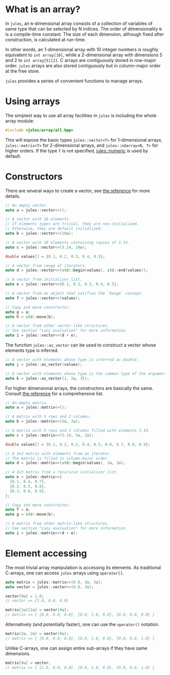 ---
---

# What is an array?

In `jules`, an `N`-dimensional array consists of a collection of variables of
same type that can be selected by N indices. The order of dimensionality `N` is
a compile-time constant. The size of each dimension, although fixed after
construction, is calculated at run-time.

In other words, an 1-dimensional array with 10 integer numbers is roughly
equivalent to `int array[10]`, while a 2-dimensional array with dimensions
5 and 2 to `int array[5][2]`. C arrays are contiguously stored in row-major
order. `jules` arrays are also stored contiguously but in column-major order at
the free store.

`jules` provides a series of convenient functions to manage arrays.

# Using arrays

The simplest way to use all array facilities in `jules` is including the whole
array module:

``` cpp
#include <jules/array/all.hpp>
```

This will expose the basic types `jules::vector<T>` for 1-dimensional arrays,
`jules::matrix<T>` for 2-dimensional arrays, and `jules::ndarray<N, T>` for
higher orders.  If the type `T` is not specified,
[jules::numeric](doc_core__type.html#jules::numeric) is used by default.

# Constructors

There are several ways to create a vector, see [the
reference](doc_array__array.html#jules::base_array-T,1-::base_array()) for more details.

``` cpp
// An empty vector.
auto a = jules::vector<>();

// A vector with 10 elements.
// If elements types are trivial, they are non-initialized.
// Otherwise, they are default initialized.
auto b = jules::vector<>(10u);

// A vector with 10 elements containing copies of 3.14.
auto c = jules::vector<>(3.14, 10u);

double values[] = {0.1, 0.2, 0.3, 0.4, 0.5};

// A vector from range of iterators.
auto d = jules::vector<>(std::begin(values), std::end(values));

// A vector from initializer_list.
auto e = jules::vector<>{0.1, 0.2, 0.3, 0.4, 0.5};

// A vector from an object that satifies the `Range` concept.
auto f = jules::vector<>(values);

// Copy and move constructor.
auto g = a;
auto h = std::move(b);

// A vector from other vector-like structures.
// See section "Lazy evaluation" for more information.
auto i = jules::vector<>(d + e);
```

The function `jules::as_vector` can be used to construct a vector whose
elements type is inferred.

``` cpp
// A vector with elements whose type is inferred as double.
auto j = jules::as_vector(values);

// A vector with elements whose type is the common type of the arguments.
auto k = jules::as_vector(1, 2u, 3l);
```

For higher dimensional arrays, the constructors are basically the same.
Consult [the reference](doc_array__array.html#jules::base_array-T,N-::base_array()) for
a comprehensive list.

``` cpp
// An empty matrix.
auto a = jules::matrix<>();

// A matrix with 5 rows and 2 columns.
auto b = jules::matrix<>(5u, 2u);

// A matrix with 5 rows and 2 columns filled with elements 3.14.
auto c = jules::matrix<>(3.14, 5u, 2u);

double values[] = {0.1, 0.2, 0.3, 0.4, 0.5, 0.6, 0.7, 0.8, 0.9};

// A 3x3 matrix with elements from an iterator.
// The matrix is filled in column-major order.
auto d = jules::matrix<>(std::begin(values), 3u, 3u);

// A 3x3 matrix from a recursive initializer_list.
auto e = jules::matrix<>{
  {0.1, 0.4, 0.7},
  {0.2, 0.5, 0.8},
  {0.3, 0.6, 0.9},
};

// Copy and move constructor.
auto f = a;
auto g = std::move(b);

// A matrix from other matrix-like structures.
// See section "Lazy evaluation" for more information.
auto i = jules::matrix<>(d + e);
```

# Element accessing

The most trivial array manipulation is accessing its elements.  As
traditional C-arrays, one can access `jules` arrays using `operator[]`.

```cpp
auto matrix = jules::matrix<>(0.0, 3u, 3u);
auto vector = jules::vector<>(0.0, 3u);

vector[0u] = 1.0;
// vector == {1.0, 0.0, 0.0}

matrix[1u][1u] = vector[0u];
// matrix == { {0.0, 0.0, 0.0}, {0.0, 1.0, 0.0}, {0.0, 0.0, 0.0} }
```

Alternatively (and potentially faster), one can use the `operator()` notation.

```cpp
matrix(2u, 2u) = vector(0u);
// matrix == { {0.0, 0.0, 0.0}, {0.0, 1.0, 0.0}, {0.0, 0.0, 1.0} }
```

Unlike C-arrays, one can assign entire sub-arrays if they have same
dimensions.

```cpp
matrix[0u] = vector;
// matrix == { {1.0, 0.0, 0.0}, {0.0, 1.0, 0.0}, {0.0, 0.0, 1.0} }
```
